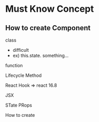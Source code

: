 # Must Know Concept

## How to create Component

class
 - difficult
 - ex) this.state. something...

function

Lifecycle Method

React Hook => react 16.8

JSX

STate PRops

How to create